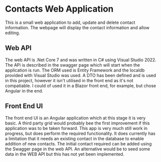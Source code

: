 # Contacts Web Application

This is a small web application to add, update and delete contact information.  The webpage will display the contact information and allow editing.

## Web API
The web API is .Net Core 7 and was written in C# using Visual Studio 2022.  The APi is described in the swagger page which will start when the application is run.  The ORM used is Entity Framework and the localdb provided with Visual Studio was used.  A DTO has been defined and is used in this project, however it isn't utilised in the front end as it's not compatiable.  I could of used it in a Blazor front end, for example, but chose Angular in the end.


## Front End UI
The front end UI is an Angular application which at this stage it is very basic.  A third party grid would probably bee the first improvement if this application was to be taken forward.  This app is very much still work in progress, but does perform the required functionality.  It does currently has a limitation that it needs an existing contact in the database to enable addition of new contacts.  The initial contact required can be added using the Swagger page in the web API.  An alternative would be to seed some data in the WEB API but this has not yet been implemented.

